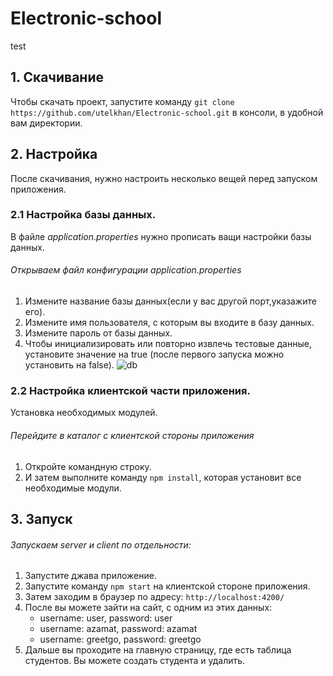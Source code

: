 
# Electronic-school
test

## 1. Скачивание
   Чтобы скачать проект, запустите команду `git clone https://github.com/utelkhan/Electronic-school.git` в консоли, в удобной вам директории.
   
   
## 2. Настройка
   После скачивания, нужно настроить несколько вещей перед запуском приложения.
   
### 2.1  Настройка базы данных.
   В файле *application.properties* нужно прописать ващи настройки базы данных.
###### Открываем файл конфигурации application.properties
1. Измените название базы данных(если у вас другой порт,указажите его).
2. Измените имя пользователя, с которым вы входите в базу данных.
3. Измените пароль от базы данных.
4. Чтобы инициализировать или повторно извлечь тестовые данные, установите значение на true (после первого запуска можно установить на false).
![db](https://github.com/utelkhan/Electronic-school/blob/main/db.bmp)

### 2.2  Настройка клиентской части приложения.
   Установка необходимых модулей.
###### Перейдите в каталог с клиентской стороны приложения
1. Откройте командную строку.
2. И затем выполните команду `npm install`, которая установит все необходимые модули.


## 3. Запуск
###### Запускаем server и client по отдельности:
1. Запустите джава приложение.
2. Запустите команду `npm start` на клиентской сторонe приложения.
3. Затем заходим в браузер по адресу: `http://localhost:4200/`
4. После вы можете зайти на сайт, с одним из этих данных:
   - username: user, password: user
   - username: azamat, password: azamat
   - username: greetgo, password: greetgo
5. Дальше вы проходите на главную страницу, где есть таблица студентов. Вы можете создать студента и удалить.
